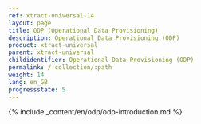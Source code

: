 ```yaml
---
ref: xtract-universal-14
layout: page
title: ODP (Operational Data Provisioning)
description: Operational Data Provisioning (ODP)
product: xtract-universal
parent: xtract-universal
childidentifier: Operational Data Provisioning (ODP)
permalink: /:collection/:path
weight: 14
lang: en_GB
progressstate: 5
---
```

{% include _content/en/odp/odp-introduction.md %} 
